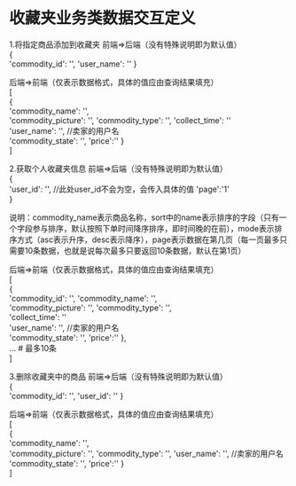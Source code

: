 # 收藏夹业务类数据交互定义  
1.将指定商品添加到收藏夹
前端=>后端（没有特殊说明即为默认值）  
{  
        'commodity_id': '',
        'user_name': ''
}

后端=>前端（仅表示数据格式，具体的值应由查询结果填充）  
[  
    {   
        'commodity_name': '',  
        'commodity_picture': '',
        'commodity_type': '', 
        'collect_time': ''  
        'user_name': '', //卖家的用户名  
        'commodity_state': '',
        'price':''
    }  
]  

2.获取个人收藏夹信息
前端=>后端（没有特殊说明即为默认值）  
{  
    'user_id': '', //此处user_id不会为空，会传入具体的值 
    'page':'1'  
}  
  
说明：commodity_name表示商品名称，sort中的name表示排序的字段（只有一个字段参与排序，默认按照下单时间降序排序，即时间晚的在前），mode表示排序方式（asc表示升序，desc表示降序），page表示数据在第几页（每一页最多只需要10条数据，也就是说每次最多只要返回10条数据，默认在第1页）  
  
后端=>前端（仅表示数据格式，具体的值应由查询结果填充）  
[  
    {   
        'commodity_id': '',
        'commodity_name': '',  
        'commodity_picture': '',
        'commodity_type': '',  
        'collect_time': ''  
        'user_name': '', //卖家的用户名  
        'commodity_state': '',
        'price':''
    },  
    ... # 最多10条  
]  


3.删除收藏夹中的商品
前端=>后端（没有特殊说明即为默认值）  
{  
        'commodity_id': '',
        'user_id': ''
}

后端=>前端（仅表示数据格式，具体的值应由查询结果填充）  
[  
    {   
        'commodity_name': '',  
        'commodity_picture': '',
        'commodity_type': '', 
        'user_name': '', //卖家的用户名  
        'commodity_state': '',
        'price':''
    }  
] 